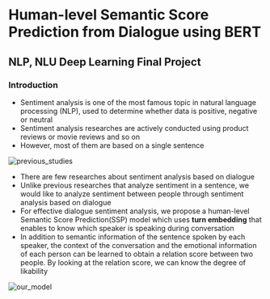 # Human-level Semantic Score Prediction from Dialogue using BERT
## NLP, NLU Deep Learning Final Project

### Introduction
- Sentiment analysis is one of the most famous topic in natural language processing (NLP), used to determine whether data is positive, negative or neutral
- Sentiment analysis researches are actively conducted using product reviews or movie reviews and so on
- However, most of them are based on a single sentence

![previous_studies](https://github.com/kimchaeri/Human-level_Semantic_Score_Prediction_from_Dialogue_using_BERT/assets/74261590/78b9c221-6b31-49d6-bc19-acdb7a612735)

- There are few researches about sentiment analysis based on dialogue
- Unlike previous researches that analyze sentiment in a sentence, we would like to analyze sentiment between people through sentiment analysis based on dialogue
- For effective dialogue sentiment analysis, we propose a human-level Semantic Score Prediction(SSP) model which uses **turn embedding** that enables to know which speaker is speaking during conversation
- In addition to semantic information of the sentence spoken by each speaker, the context of the conversation and the emotional information of each person can be learned to obtain a relation score between two people. By looking at the relation score, we can know the
degree of likability

![our_model](https://github.com/kimchaeri/Human-level_Semantic_Score_Prediction_from_Dialogue_using_BERT/assets/74261590/17863a9f-9127-4712-bf82-7dc5923ebfc6)
